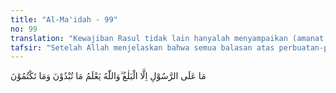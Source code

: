 ```yaml
---
title: "Al-Ma'idah - 99"
no: 99
translation: "Kewajiban Rasul tidak lain hanyalah menyampaikan (amanat Allah), dan Allah mengetahui apa yang kamu tampakkan dan apa yang kamu sembunyikan."
tafsir: "Setelah Allah menjelaskan bahwa semua balasan atas perbuatan-perbuatan yang jelek adalah di tangan-Nya, dan Dia mengetahui segala sesuatu yang diperbuat hamba-Nya, maka Allah menegaskan lagi tugas Rasul-Nya yaitu: menyampaikan risalah, yakni menyampaikan hukum-hukum, peraturan-peraturan dan petunjuk-petunjuk-Nya, serta wa'd (janji) dan wa'id (ancaman)-Nya. Apabila semua itu telah dilaksanakan oleh Rasul selesailah tugasnya, dan lepaslah ia dari tanggung jawabnya, untuk selanjutnya menjadi tugas dan tanggung jawab orang-orang beriman. Adapun pemberian pahala kepada orang-orang yang taat, dan menimpakan azab kepada orang-orang yang durhaka, adalah hak dan wewenang Allah semata.\n\nPada akhir ayat ini, kembali Allah menegaskan, bahwa Dia senantiasa mengetahui apa yang diperbuat manusia secara terang-terangan, maupun yang dilakukan secara sembunyi-sembunyi, termasuk gerak-gerik hati sanubari mereka. Ini merupakan peringatan keras dari Allah kepada orang-orang yang tidak menaati peraturan dan hukum-hukum-Nya. Oleh sebab itu, sepantasnyalah manusia bertakwa kepada-Nya, dan tidak menyalahi perintah-perintah-Nya."
---
```


مَا عَلَى الرَّسُوْلِ اِلَّا الْبَلٰغُ ۗوَاللّٰهُ يَعْلَمُ مَا تُبْدُوْنَ وَمَا تَكْتُمُوْنَ 
